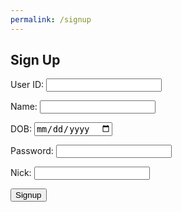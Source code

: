 ```yaml
---
permalink: /signup
---
```


<!-- 
A simple HTML login form with a Login action when the button is pressed.  

The form triggers the login_user function defined in the JavaScript below when the Login button is pressed.
-->
## Sign Up

<form action="javascript:signup_user()">
    <p><label>
        User ID:
        <input type="text" name="uid" id="uid" required>
    </label></p>
        <p><label>
        Name: 
        <input type="text" name="name" id="name" required>
    </label></p>
        <p><label>
        DOB:
        <input type="date" name="dob" id="dob" required>
    </label></p>
    <p><label>
        Password:
        <input type="password" name="password" id="password" required>
    </label></p>
        <p><label>
        Nick:
        <input type="text" name="Nick" id="Nick" required>
    </label></p>
    <p>
        <button>Signup</button>
    </p>

</form>

<!-- 
Below JavaScript code is designed to handle user authentication in a web application. It's written to work with a backend server that uses JWT (JSON Web Tokens) for authentication.

The script defines a function when the page loads. This function is triggered when the Login button in the HTML form above is pressed. 
 -->
<script type="module">
    // uri variable and options object are obtained from config.js
    import { uri, options } from '{{site.baseurl}}/assets/js/api/config.js';

    function signup_user(){
        // Set Authenticate endpoint
        const url = uri + '/api/users/';

        // Set the body of the request to include login data from the DOM
        const body = {
            uid: document.getElementById("uid").value,
            name: document.getElementById("name").value,
            password: document.getElementById("password").value,
            dob: document.getElementById("dob").value,
            Nick: document.getElementById("Nick").value,
        };

        // Change options according to Authentication requirements
        const authOptions = {
            ...options, // This will copy all properties from options
            method: 'POST', // Override the method property
            cache: 'no-cache', // Set the cache property
            body: JSON.stringify(body)
        };

        // Fetch JWT
        fetch(url, authOptions)
        .then(response => {
            // handle error response from Web API
            if (!response.ok) {
                const errorMsg = 'Signup error: ' + response.status;
                console.log(errorMsg);
                return;
            }
            // Success!!!
            // Redirect to the database page
            window.location.href = "{{site.baseurl}}/charactercreation";
        })
        // catch fetch errors (ie ACCESS to server blocked)
        .catch(err => {
            console.error(err);
        });
    }

    // Attach login_user to the window object, allowing access to form action
    window.signup_user = signup_user;
</script>
